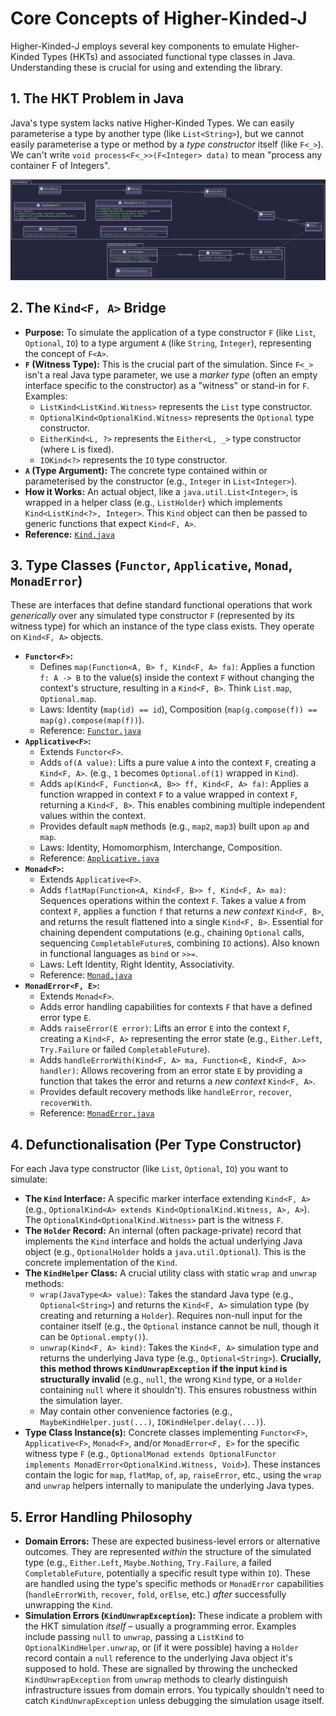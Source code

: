 # Core Concepts of Higher-Kinded-J

Higher-Kinded-J employs several key components to emulate Higher-Kinded Types (HKTs) and associated functional type classes in Java. Understanding these is crucial for using and extending the library.

## 1. The HKT Problem in Java

Java's type system lacks native Higher-Kinded Types. We can easily parameterise a type by another type (like `List<String>`), but we cannot easily parameterise a type or method by a *type constructor* itself (like `F<_>`). We can't write `void process<F<_>>(F<Integer> data)` to mean "process any container F of Integers".

![core_interfaces.svg](./images/puml/core_interfaces.svg)



## 2. The `Kind<F, A>` Bridge

* **Purpose:** To simulate the application of a type constructor `F` (like `List`, `Optional`, `IO`) to a type argument `A` (like `String`, `Integer`), representing the concept of `F<A>`.
* **`F` (Witness Type):** This is the crucial part of the simulation. Since `F<_>` isn't a real Java type parameter, we use a *marker type* (often an empty interface specific to the constructor) as a "witness" or stand-in for `F`. Examples:
  * `ListKind<ListKind.Witness>` represents the `List` type constructor.
  * `OptionalKind<OptionalKind.Witness>` represents the `Optional` type constructor.
  * `EitherKind<L, ?>` represents the `Either<L, _>` type constructor (where `L` is fixed).
  * `IOKind<?>` represents the `IO` type constructor.
* **`A` (Type Argument):** The concrete type contained within or parameterised by the constructor (e.g., `Integer` in `List<Integer>`).
* **How it Works:** An actual object, like a `java.util.List<Integer>`, is wrapped in a helper class (e.g., `ListHolder`) which implements `Kind<ListKind<?>, Integer>`. This `Kind` object can then be passed to generic functions that expect `Kind<F, A>`.
* **Reference:** [`Kind.java`](https://github.com/higher-kinded-j/higher-kinded-j/tree/main/src/main/java/org/higherkindedj/hkt/Kind.java)

## 3. Type Classes (`Functor`, `Applicative`, `Monad`, `MonadError`)

These are interfaces that define standard functional operations that work *generically* over any simulated type constructor `F` (represented by its witness type) for which an instance of the type class exists. They operate on `Kind<F, A>` objects.

* **`Functor<F>`:**
  * Defines `map(Function<A, B> f, Kind<F, A> fa)`: Applies a function `f: A -> B` to the value(s) inside the context `F` without changing the context's structure, resulting in a `Kind<F, B>`. Think `List.map`, `Optional.map`.
  * Laws: Identity (`map(id) == id`), Composition (`map(g.compose(f)) == map(g).compose(map(f))`).
  * Reference: [`Functor.java`](https://github.com/higher-kinded-j/higher-kinded-j/tree/main/src/main/java/org/higherkindedj/hkt/Functor.java)
* **`Applicative<F>`:**
  * Extends `Functor<F>`.
  * Adds `of(A value)`: Lifts a pure value `A` into the context `F`, creating a `Kind<F, A>`. (e.g., `1` becomes `Optional.of(1)` wrapped in `Kind`).
  * Adds `ap(Kind<F, Function<A, B>> ff, Kind<F, A> fa)`: Applies a function wrapped in context `F` to a value wrapped in context `F`, returning a `Kind<F, B>`. This enables combining multiple independent values within the context.
  * Provides default `mapN` methods (e.g., `map2`, `map3`) built upon `ap` and `map`.
  * Laws: Identity, Homomorphism, Interchange, Composition.
  * Reference: [`Applicative.java`](https://github.com/higher-kinded-j/higher-kinded-j/tree/main/src/main/java/org/higherkindedj/hkt/Applicative.java)
* **`Monad<F>`:**
  * Extends `Applicative<F>`.
  * Adds `flatMap(Function<A, Kind<F, B>> f, Kind<F, A> ma)`: Sequences operations within the context `F`. Takes a value `A` from context `F`, applies a function `f` that returns a *new context* `Kind<F, B>`, and returns the result flattened into a single `Kind<F, B>`. Essential for chaining dependent computations (e.g., chaining `Optional` calls, sequencing `CompletableFuture`s, combining `IO` actions). Also known in functional languages as `bind` or `>>=`.
  * Laws: Left Identity, Right Identity, Associativity.
  * Reference: [`Monad.java`](https://github.com/higher-kinded-j/higher-kinded-j/tree/main/src/main/java/org/higherkindedj/hkt/Monad.java)
* **`MonadError<F, E>`:**
  * Extends `Monad<F>`.
  * Adds error handling capabilities for contexts `F` that have a defined error type `E`.
  * Adds `raiseError(E error)`: Lifts an error `E` into the context `F`, creating a `Kind<F, A>` representing the error state (e.g., `Either.Left`, `Try.Failure` or failed `CompletableFuture`).
  * Adds `handleErrorWith(Kind<F, A> ma, Function<E, Kind<F, A>> handler)`: Allows recovering from an error state `E` by providing a function that takes the error and returns a *new context* `Kind<F, A>`.
  * Provides default recovery methods like `handleError`, `recover`, `recoverWith`.
  * Reference: [`MonadError.java`](https://github.com/higher-kinded-j/higher-kinded-j/tree/main/src/main/java/org/higherkindedj/hkt/MonadError.java)

## 4. Defunctionalisation (Per Type Constructor)

For each Java type constructor (like `List`, `Optional`, `IO`) you want to simulate:

* **The `Kind` Interface:** A specific marker interface extending `Kind<F, A>` (e.g., `OptionalKind<A> extends Kind<OptionalKind.Witness, A>, A>`). The `OptionalKind<OptionalKind.Witness>` part is the witness `F`.
* **The `Holder` Record:** An internal (often package-private) record that implements the `Kind` interface and holds the actual underlying Java object (e.g., `OptionalHolder` holds a `java.util.Optional`). This is the concrete implementation of the `Kind`.
* **The `KindHelper` Class:** A crucial utility class with static `wrap` and `unwrap` methods:
  * `wrap(JavaType<A> value)`: Takes the standard Java type (e.g., `Optional<String>`) and returns the `Kind<F, A>` simulation type (by creating and returning a `Holder`). Requires non-null input for the container itself (e.g., the `Optional` instance cannot be null, though it can be `Optional.empty()`).
  * `unwrap(Kind<F, A> kind)`: Takes the `Kind<F, A>` simulation type and returns the underlying Java type (e.g., `Optional<String>`). **Crucially, this method throws `KindUnwrapException` if the input `kind` is structurally invalid** (e.g., `null`, the wrong `Kind` type, or a `Holder` containing `null` where it shouldn't). This ensures robustness within the simulation layer.
  * May contain other convenience factories (e.g., `MaybeKindHelper.just(...)`, `IOKindHelper.delay(...)`).
* **Type Class Instance(s):** Concrete classes implementing `Functor<F>`, `Applicative<F>`, `Monad<F>`, and/or `MonadError<F, E>` for the specific witness type `F` (e.g., `OptionalMonad extends OptionalFunctor
    implements MonadError<OptionalKind.Witness, Void>`). These instances contain the logic for `map`, `flatMap`, `of`, `ap`, `raiseError`, etc., using the `wrap` and `unwrap` helpers internally to manipulate the underlying Java types.

## 5. Error Handling Philosophy

* **Domain Errors:** These are expected business-level errors or alternative outcomes. They are represented *within* the structure of the simulated type (e.g., `Either.Left`, `Maybe.Nothing`, `Try.Failure`, a failed `CompletableFuture`, potentially a specific result type within `IO`). These are handled using the type's specific methods or `MonadError` capabilities (`handleErrorWith`, `recover`, `fold`, `orElse`, etc.) *after* successfully unwrapping the `Kind`.
* **Simulation Errors (`KindUnwrapException`):** These indicate a problem with the HKT simulation *itself* – usually a programming error. Examples include passing `null` to `unwrap`, passing a `ListKind` to `OptionalKindHelper.unwrap`, or (if it were possible) having a `Holder` record contain a `null` reference to the underlying Java object it's supposed to hold. These are signalled by throwing the unchecked `KindUnwrapException` from `unwrap` methods to clearly distinguish infrastructure issues from domain errors. You typically shouldn't need to catch `KindUnwrapException` unless debugging the simulation usage itself.
